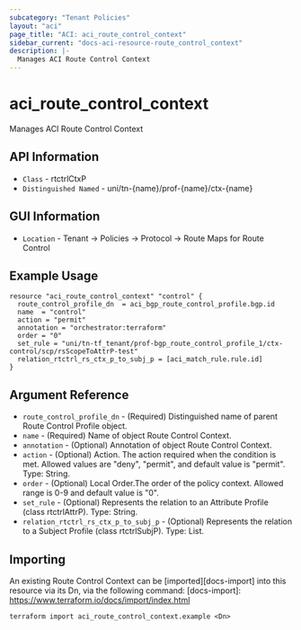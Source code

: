 ```yaml
---
subcategory: "Tenant Policies"
layout: "aci"
page_title: "ACI: aci_route_control_context"
sidebar_current: "docs-aci-resource-route_control_context"
description: |-
  Manages ACI Route Control Context
---
```


# aci_route_control_context #

Manages ACI Route Control Context

## API Information ##

* `Class` - rtctrlCtxP
* `Distinguished Named` - uni/tn-{name}/prof-{name}/ctx-{name}

## GUI Information ##

* `Location` - Tenant -> Policies -> Protocol -> Route Maps for Route Control

## Example Usage ##

```hcl
resource "aci_route_control_context" "control" {
  route_control_profile_dn  = aci_bgp_route_control_profile.bgp.id
  name  = "control"
  action = "permit"
  annotation = "orchestrator:terraform"
  order = "0"
  set_rule = "uni/tn-tf_tenant/prof-bgp_route_control_profile_1/ctx-control/scp/rsScopeToAttrP-test"
  relation_rtctrl_rs_ctx_p_to_subj_p = [aci_match_rule.rule.id]
}
```

## Argument Reference ##

* `route_control_profile_dn` - (Required) Distinguished name of parent Route Control Profile object.
* `name` - (Required) Name of object Route Control Context.
* `annotation` - (Optional) Annotation of object Route Control Context.
* `action` - (Optional) Action. The action required when the condition is met. Allowed values are "deny", "permit", and default value is "permit". Type: String.
* `order` - (Optional) Local Order.The order of the policy context. Allowed range is 0-9 and default value is "0".
* `set_rule` - (Optional) Represents the relation to an Attribute Profile (class rtctrlAttrP). Type: String.
* `relation_rtctrl_rs_ctx_p_to_subj_p` - (Optional) Represents the relation to a Subject Profile (class rtctrlSubjP). Type: List.


## Importing ##

An existing Route Control Context can be [imported][docs-import] into this resource via its Dn, via the following command:
[docs-import]: https://www.terraform.io/docs/import/index.html


```
terraform import aci_route_control_context.example <Dn>
```